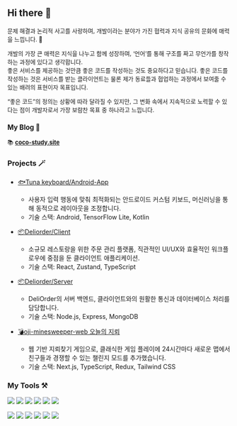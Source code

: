 ## Hi there 👋
<span style="font-size:small;">

문제 해결과 논리적 사고를 사랑하며, 개발이라는 분야가 가진 협력과 지식 공유의 문화에 매력을 느낍니다. 🚀  

개발의 가장 큰 매력은 지식을 나누고 함께 성장하며, ‘언어’를 통해 구조를 짜고 무언가를 창작하는 과정에 있다고 생각합니다.  
좋은 서비스를 제공하는 것만큼 좋은 코드를 작성하는 것도 중요하다고 믿습니다. 
좋은 코드를 작성하는 것은 서비스를 받는 클라이언트는 물론 제가 동료들과 협업하는 과정에서 보여줄 수 있는 배려의 표현이자 목표입니다. 

“좋은 코드”의 정의는 상황에 따라 달라질 수 있지만, 그 변화 속에서 지속적으로 노력할 수 있다는 점이 개발자로서 가장 보람찬 목표 중 하나라고 느낍니다. 

 ### My Blog 🌟  
📚 [**coco-study.site**](https://coco-study.site/)  

</span>

### Projects 🪄
- [🐟Tuna keyboard/Android-App](https://github.com/coco8j/TunaKeyboard-Andorid-App) <br>
  - 사용자 입력 행동에 맞춰 최적화되는 안드로이드 커스텀 키보드, 머신러닝을 통해 동적으로 레이아웃을 조정합니다.<br>
  - 기술 스택: Android, TensorFlow Lite, Kotlin <br>

- [📦Deliorder/Client](https://github.com/DeliOrder/DeliOrder-Client)
  - 소규모 레스토랑을 위한 주문 관리 플랫폼, 직관적인 UI/UX와 효율적인 워크플로우에 중점을 둔 클라이언트 애플리케이션. <br>
  - 기술 스택: React, Zustand, TypeScript <br>

- [📦Deliorder/Server](https://github.com/DeliOrder/DeliOrder-Server)
  - DeliOrder의 서버 백엔드, 클라이언트와의 원활한 통신과 데이터베이스 처리를 담당합니다. <br>
  - 기술 스택: Node.js, Express, MongoDB <br>

- [💣oji-minesweeper-web 오늘의 지뢰](https://github.com/OjiWorks/oji-minesweeper-web)
  - 웹 기반 지뢰찾기 게임으로, 클래식한 게임 플레이에 24시간마다 새로운 맵에서 친구들과 경쟁할 수 있는 챌린지 모드를 추가했습니다. <br>
  - 기술 스택: Next.js, TypeScript, Redux, Tailwind CSS <br>



### My Tools ⚒️
<img src="https://img.shields.io/badge/javascript-F7DF1E?style=for-the-badge&logo=javascript&logoColor=black"> <img src="https://img.shields.io/badge/typescript-3178C6?style=for-the-badge&logo=typescript&logoColor=white"> <img src="https://img.shields.io/badge/react-61DAFB?style=for-the-badge&logo=react&logoColor=black"> <img src="https://img.shields.io/badge/electron-47848F?style=for-the-badge&logo=electron&logoColor=black"> <img src="https://img.shields.io/badge/zustand-54283c?style=for-the-badge&logo=zustand&logoColor=black"> <img src="https://img.shields.io/badge/tailwind-06B6D4?style=for-the-badge&logo=tailwindcss&logoColor=black">

<img src="https://img.shields.io/badge/next.js-000000?style=for-the-badge&logo=nextdotjs&logoColor=white"> <img src="https://img.shields.io/badge/node.js-339933?style=for-the-badge&logo=Node.js&logoColor=white"> <img src="https://img.shields.io/badge/express-000000?style=for-the-badge&logo=express&logoColor=white"> <img src="https://img.shields.io/badge/axios-5A29E4?style=for-the-badge&logo=axios&logoColor=white"> <img src="https://img.shields.io/badge/mongodb-47A248?style=for-the-badge&logo=mongodb&logoColor=white"> <img src="https://img.shields.io/badge/mongoose-880000?style=for-the-badge&logo=mongoose&logoColor=white">



